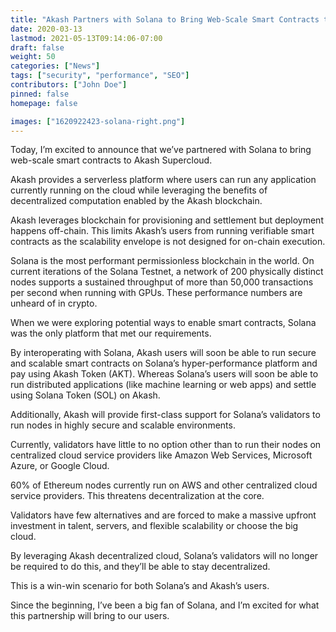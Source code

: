 ```yaml
---
title: "Akash Partners with Solana to Bring Web-Scale Smart Contracts to Supercloud"
date: 2020-03-13
lastmod: 2021-05-13T09:14:06-07:00
draft: false
weight: 50
categories: ["News"]
tags: ["security", "performance", "SEO"]
contributors: ["John Doe"]
pinned: false
homepage: false

images: ["1620922423-solana-right.png"]
---
```

Today, I’m excited to announce that we’ve partnered with Solana to bring web-scale smart contracts to Akash Supercloud.  
  
Akash provides a serverless platform where users can run any application currently running on the cloud while leveraging the benefits of decentralized computation enabled by the Akash blockchain.   
  
Akash leverages blockchain for provisioning and settlement but deployment happens off-chain. This limits Akash’s users from running verifiable smart contracts as the scalability envelope is not designed for on-chain execution.  
  
Solana is the most performant permissionless blockchain in the world. On current iterations of the Solana Testnet, a network of 200 physically distinct nodes supports a sustained throughput of more than 50,000 transactions per second when running with GPUs. These performance numbers are unheard of in crypto.  
  
When we were exploring potential ways to enable smart contracts, Solana was the only platform that met our requirements.  
  
By interoperating with Solana, Akash users will soon be able to run secure and scalable smart contracts on Solana’s hyper-performance platform and pay using Akash Token (AKT). Whereas Solana’s users will soon be able to run distributed applications (like machine learning or web apps) and settle using Solana Token (SOL) on Akash.  
  
Additionally, Akash will provide first-class support for Solana’s validators to run nodes in highly secure and scalable environments.  
  
Currently, validators have little to no option other than to run their nodes on centralized cloud service providers like Amazon Web Services, Microsoft Azure, or Google Cloud.   
  
60% of Ethereum nodes currently run on AWS and other centralized cloud service providers. This threatens decentralization at the core.  
  
Validators have few alternatives and are forced to make a massive upfront investment in talent, servers, and flexible scalability or choose the big cloud.  
  
By leveraging Akash decentralized cloud, Solana’s validators will no longer be required to do this, and they’ll be able to stay decentralized.  
  
This is a win-win scenario for both Solana’s and Akash’s users.  
  
Since the beginning, I’ve been a big fan of Solana, and I’m excited for what this partnership will bring to our users.